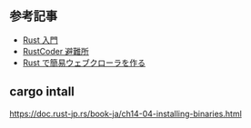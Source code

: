 ## 参考記事

- [Rust 入門](https://zenn.dev/mebiusbox/books/22d4c1ed9b0003)
- [RustCoder 避難所](https://zenn.dev/toga/books/rust-atcoder-old)
- [Rust で簡易ウェブクローラを作る](https://zenn.dev/shotaro_tsuji/books/32df27b4cc54df4fa7a5)

## cargo intall

https://doc.rust-jp.rs/book-ja/ch14-04-installing-binaries.html
